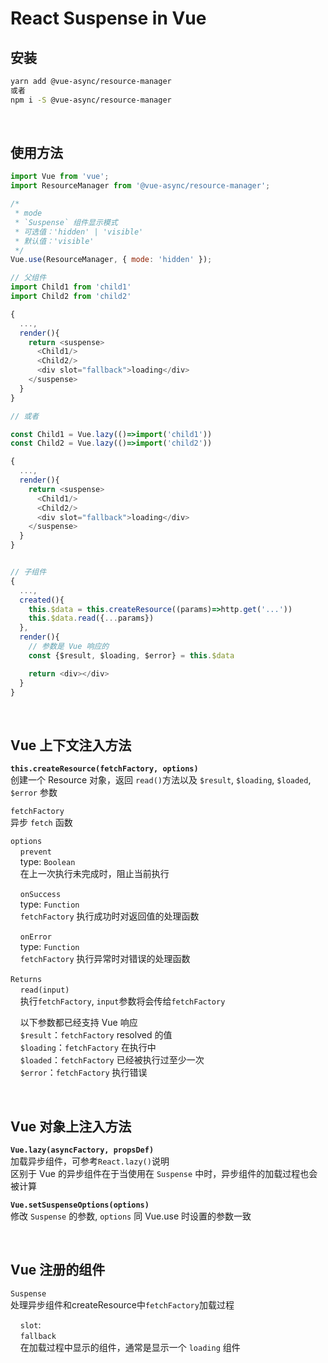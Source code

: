 # React Suspense in Vue

## 安装

```bash
yarn add @vue-async/resource-manager
或者
npm i -S @vue-async/resource-manager
```

<br>

## 使用方法

```js
import Vue from 'vue';
import ResourceManager from '@vue-async/resource-manager';

/*
 * mode
 * `Suspense` 组件显示模式  
 * 可选值：'hidden' | 'visible'  
 * 默认值：'visible'
 */
Vue.use(ResourceManager, { mode: 'hidden' });
```

```js
// 父组件
import Child1 from 'child1'
import Child2 from 'child2'

{
  ...,
  render(){
    return <suspense>
      <Child1/>
      <Child2/>
      <div slot="fallback">loading</div>
    </suspense>
  }
}

// 或者

const Child1 = Vue.lazy(()=>import('child1'))
const Child2 = Vue.lazy(()=>import('child2'))

{
  ...,
  render(){
    return <suspense>
      <Child1/>
      <Child2/>
      <div slot="fallback">loading</div>
    </suspense>
  }
}


// 子组件
{
  ...,
  created(){
    this.$data = this.createResource((params)=>http.get('...'))
    this.$data.read({...params})
  },
  render(){
    // 参数是 Vue 响应的
    const {$result, $loading, $error} = this.$data

    return <div></div>
  }
}
```
<br>

## Vue 上下文注入方法 
<b>`this.createResource(fetchFactory, options)`</b>  
创建一个 Resource 对象，返回 `read()`方法以及 `$result`, `$loading`, `$loaded`, `$error` 参数  

`fetchFactory`   
异步 `fetch` 函数

`options`  
&nbsp;&nbsp;&nbsp; `prevent`  
&nbsp;&nbsp;&nbsp; type: `Boolean`  
&nbsp;&nbsp;&nbsp; 在上一次执行未完成时，阻止当前执行  

&nbsp;&nbsp;&nbsp; `onSuccess`  
&nbsp;&nbsp;&nbsp; type: `Function`  
&nbsp;&nbsp;&nbsp; `fetchFactory` 执行成功时对返回值的处理函数  

&nbsp;&nbsp;&nbsp; `onError`  
&nbsp;&nbsp;&nbsp; type: `Function`  
&nbsp;&nbsp;&nbsp; `fetchFactory` 执行异常时对错误的处理函数  
<br>
`Returns`  
&nbsp;&nbsp;&nbsp; `read(input)`  
&nbsp;&nbsp;&nbsp; 执行`fetchFactory`, `input`参数将会传给`fetchFactory`  

&nbsp;&nbsp;&nbsp; 以下参数都已经支持 Vue 响应  
&nbsp;&nbsp;&nbsp; `$result`：`fetchFactory` resolved 的值  
&nbsp;&nbsp;&nbsp; `$loading`：`fetchFactory` 在执行中  
&nbsp;&nbsp;&nbsp; `$loaded`：`fetchFactory` 已经被执行过至少一次  
&nbsp;&nbsp;&nbsp; `$error`：`fetchFactory` 执行错误

<br/>

## Vue 对象上注入方法
<b>`Vue.lazy(asyncFactory, propsDef)`</b>  
加载异步组件，可参考`React.lazy()`说明  
区别于 Vue 的异步组件在于当使用在 `Suspense` 中时，异步组件的加载过程也会被计算

<b>`Vue.setSuspenseOptions(options)`</b>  
修改 `Suspense` 的参数, `options` 同 Vue.use 时设置的参数一致  

<br>

## Vue 注册的组件
`Suspense`  
处理异步组件和createResource中`fetchFactory`加载过程

&nbsp;&nbsp;&nbsp; `slot`:  
&nbsp;&nbsp;&nbsp; `fallback`  
&nbsp;&nbsp;&nbsp; 在加载过程中显示的组件，通常是显示一个 `loading` 组件  
  
